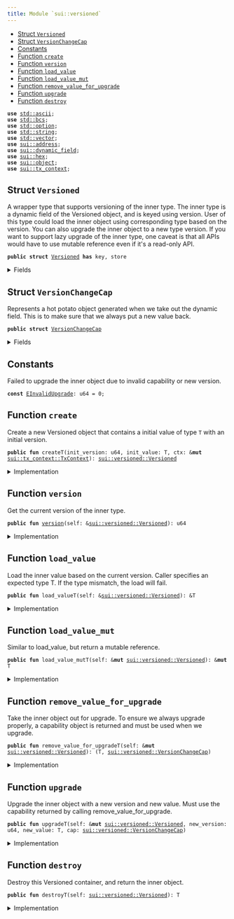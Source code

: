 ```yaml
---
title: Module `sui::versioned`
---
```




-  [Struct `Versioned`](#sui_versioned_Versioned)
-  [Struct `VersionChangeCap`](#sui_versioned_VersionChangeCap)
-  [Constants](#@Constants_0)
-  [Function `create`](#sui_versioned_create)
-  [Function `version`](#sui_versioned_version)
-  [Function `load_value`](#sui_versioned_load_value)
-  [Function `load_value_mut`](#sui_versioned_load_value_mut)
-  [Function `remove_value_for_upgrade`](#sui_versioned_remove_value_for_upgrade)
-  [Function `upgrade`](#sui_versioned_upgrade)
-  [Function `destroy`](#sui_versioned_destroy)


<pre><code><b>use</b> <a href="../../std/ascii.md#std_ascii">std::ascii</a>;
<b>use</b> <a href="../../std/bcs.md#std_bcs">std::bcs</a>;
<b>use</b> <a href="../../std/option.md#std_option">std::option</a>;
<b>use</b> <a href="../../std/string.md#std_string">std::string</a>;
<b>use</b> <a href="../../std/vector.md#std_vector">std::vector</a>;
<b>use</b> <a href="../sui/address.md#sui_address">sui::address</a>;
<b>use</b> <a href="../sui/dynamic_field.md#sui_dynamic_field">sui::dynamic_field</a>;
<b>use</b> <a href="../sui/hex.md#sui_hex">sui::hex</a>;
<b>use</b> <a href="../sui/object.md#sui_object">sui::object</a>;
<b>use</b> <a href="../sui/tx_context.md#sui_tx_context">sui::tx_context</a>;
</code></pre>



<a name="sui_versioned_Versioned"></a>

## Struct `Versioned`

A wrapper type that supports versioning of the inner type.
The inner type is a dynamic field of the Versioned object, and is keyed using version.
User of this type could load the inner object using corresponding type based on the version.
You can also upgrade the inner object to a new type version.
If you want to support lazy upgrade of the inner type, one caveat is that all APIs would have
to use mutable reference even if it's a read-only API.


<pre><code><b>public</b> <b>struct</b> <a href="../sui/versioned.md#sui_versioned_Versioned">Versioned</a> <b>has</b> key, store
</code></pre>



<details>
<summary>Fields</summary>


<dl>
<dt>
<code>id: <a href="../sui/object.md#sui_object_UID">sui::object::UID</a></code>
</dt>
<dd>
</dd>
<dt>
<code><a href="../sui/versioned.md#sui_versioned_version">version</a>: u64</code>
</dt>
<dd>
</dd>
</dl>


</details>

<a name="sui_versioned_VersionChangeCap"></a>

## Struct `VersionChangeCap`

Represents a hot potato object generated when we take out the dynamic field.
This is to make sure that we always put a new value back.


<pre><code><b>public</b> <b>struct</b> <a href="../sui/versioned.md#sui_versioned_VersionChangeCap">VersionChangeCap</a>
</code></pre>



<details>
<summary>Fields</summary>


<dl>
<dt>
<code>versioned_id: <a href="../sui/object.md#sui_object_ID">sui::object::ID</a></code>
</dt>
<dd>
</dd>
<dt>
<code>old_version: u64</code>
</dt>
<dd>
</dd>
</dl>


</details>

<a name="@Constants_0"></a>

## Constants


<a name="sui_versioned_EInvalidUpgrade"></a>

Failed to upgrade the inner object due to invalid capability or new version.


<pre><code><b>const</b> <a href="../sui/versioned.md#sui_versioned_EInvalidUpgrade">EInvalidUpgrade</a>: u64 = 0;
</code></pre>



<a name="sui_versioned_create"></a>

## Function `create`

Create a new Versioned object that contains a initial value of type <code>T</code> with an initial version.


<pre><code><b>public</b> <b>fun</b> createT(init_version: u64, init_value: T, ctx: &<b>mut</b> <a href="../sui/tx_context.md#sui_tx_context_TxContext">sui::tx_context::TxContext</a>): <a href="../sui/versioned.md#sui_versioned_Versioned">sui::versioned::Versioned</a>
</code></pre>



<details>
<summary>Implementation</summary>


<pre><code><b>public</b> <b>fun</b> <a href="../sui/versioned.md#sui_versioned_create">create</a>&lt;T: store&gt;(init_version: u64, init_value: T, ctx: &<b>mut</b> TxContext): <a href="../sui/versioned.md#sui_versioned_Versioned">Versioned</a> {
    <b>let</b> <b>mut</b> self = <a href="../sui/versioned.md#sui_versioned_Versioned">Versioned</a> {
        id: <a href="../sui/object.md#sui_object_new">object::new</a>(ctx),
        <a href="../sui/versioned.md#sui_versioned_version">version</a>: init_version,
    };
    <a href="../sui/dynamic_field.md#sui_dynamic_field_add">dynamic_field::add</a>(&<b>mut</b> self.id, init_version, init_value);
    self
}
</code></pre>



</details>

<a name="sui_versioned_version"></a>

## Function `version`

Get the current version of the inner type.


<pre><code><b>public</b> <b>fun</b> <a href="../sui/versioned.md#sui_versioned_version">version</a>(self: &<a href="../sui/versioned.md#sui_versioned_Versioned">sui::versioned::Versioned</a>): u64
</code></pre>



<details>
<summary>Implementation</summary>


<pre><code><b>public</b> <b>fun</b> <a href="../sui/versioned.md#sui_versioned_version">version</a>(self: &<a href="../sui/versioned.md#sui_versioned_Versioned">Versioned</a>): u64 {
    self.<a href="../sui/versioned.md#sui_versioned_version">version</a>
}
</code></pre>



</details>

<a name="sui_versioned_load_value"></a>

## Function `load_value`

Load the inner value based on the current version. Caller specifies an expected type T.
If the type mismatch, the load will fail.


<pre><code><b>public</b> <b>fun</b> load_valueT(self: &<a href="../sui/versioned.md#sui_versioned_Versioned">sui::versioned::Versioned</a>): &T
</code></pre>



<details>
<summary>Implementation</summary>


<pre><code><b>public</b> <b>fun</b> <a href="../sui/versioned.md#sui_versioned_load_value">load_value</a>&lt;T: store&gt;(self: &<a href="../sui/versioned.md#sui_versioned_Versioned">Versioned</a>): &T {
    <a href="../sui/dynamic_field.md#sui_dynamic_field_borrow">dynamic_field::borrow</a>(&self.id, self.<a href="../sui/versioned.md#sui_versioned_version">version</a>)
}
</code></pre>



</details>

<a name="sui_versioned_load_value_mut"></a>

## Function `load_value_mut`

Similar to load_value, but return a mutable reference.


<pre><code><b>public</b> <b>fun</b> load_value_mutT(self: &<b>mut</b> <a href="../sui/versioned.md#sui_versioned_Versioned">sui::versioned::Versioned</a>): &<b>mut</b> T
</code></pre>



<details>
<summary>Implementation</summary>


<pre><code><b>public</b> <b>fun</b> <a href="../sui/versioned.md#sui_versioned_load_value_mut">load_value_mut</a>&lt;T: store&gt;(self: &<b>mut</b> <a href="../sui/versioned.md#sui_versioned_Versioned">Versioned</a>): &<b>mut</b> T {
    <a href="../sui/dynamic_field.md#sui_dynamic_field_borrow_mut">dynamic_field::borrow_mut</a>(&<b>mut</b> self.id, self.<a href="../sui/versioned.md#sui_versioned_version">version</a>)
}
</code></pre>



</details>

<a name="sui_versioned_remove_value_for_upgrade"></a>

## Function `remove_value_for_upgrade`

Take the inner object out for upgrade. To ensure we always upgrade properly, a capability object is returned
and must be used when we upgrade.


<pre><code><b>public</b> <b>fun</b> remove_value_for_upgradeT(self: &<b>mut</b> <a href="../sui/versioned.md#sui_versioned_Versioned">sui::versioned::Versioned</a>): (T, <a href="../sui/versioned.md#sui_versioned_VersionChangeCap">sui::versioned::VersionChangeCap</a>)
</code></pre>



<details>
<summary>Implementation</summary>


<pre><code><b>public</b> <b>fun</b> <a href="../sui/versioned.md#sui_versioned_remove_value_for_upgrade">remove_value_for_upgrade</a>&lt;T: store&gt;(self: &<b>mut</b> <a href="../sui/versioned.md#sui_versioned_Versioned">Versioned</a>): (T, <a href="../sui/versioned.md#sui_versioned_VersionChangeCap">VersionChangeCap</a>) {
    (
        <a href="../sui/dynamic_field.md#sui_dynamic_field_remove">dynamic_field::remove</a>(&<b>mut</b> self.id, self.<a href="../sui/versioned.md#sui_versioned_version">version</a>),
        <a href="../sui/versioned.md#sui_versioned_VersionChangeCap">VersionChangeCap</a> {
            versioned_id: <a href="../sui/object.md#sui_object_id">object::id</a>(self),
            old_version: self.<a href="../sui/versioned.md#sui_versioned_version">version</a>,
        },
    )
}
</code></pre>



</details>

<a name="sui_versioned_upgrade"></a>

## Function `upgrade`

Upgrade the inner object with a new version and new value. Must use the capability returned
by calling remove_value_for_upgrade.


<pre><code><b>public</b> <b>fun</b> upgradeT(self: &<b>mut</b> <a href="../sui/versioned.md#sui_versioned_Versioned">sui::versioned::Versioned</a>, new_version: u64, new_value: T, cap: <a href="../sui/versioned.md#sui_versioned_VersionChangeCap">sui::versioned::VersionChangeCap</a>)
</code></pre>



<details>
<summary>Implementation</summary>


<pre><code><b>public</b> <b>fun</b> <a href="../sui/versioned.md#sui_versioned_upgrade">upgrade</a>&lt;T: store&gt;(
    self: &<b>mut</b> <a href="../sui/versioned.md#sui_versioned_Versioned">Versioned</a>,
    new_version: u64,
    new_value: T,
    cap: <a href="../sui/versioned.md#sui_versioned_VersionChangeCap">VersionChangeCap</a>,
) {
    <b>let</b> <a href="../sui/versioned.md#sui_versioned_VersionChangeCap">VersionChangeCap</a> { versioned_id, old_version } = cap;
    <b>assert</b>!(versioned_id == <a href="../sui/object.md#sui_object_id">object::id</a>(self), <a href="../sui/versioned.md#sui_versioned_EInvalidUpgrade">EInvalidUpgrade</a>);
    <b>assert</b>!(old_version &lt; new_version, <a href="../sui/versioned.md#sui_versioned_EInvalidUpgrade">EInvalidUpgrade</a>);
    <a href="../sui/dynamic_field.md#sui_dynamic_field_add">dynamic_field::add</a>(&<b>mut</b> self.id, new_version, new_value);
    self.<a href="../sui/versioned.md#sui_versioned_version">version</a> = new_version;
}
</code></pre>



</details>

<a name="sui_versioned_destroy"></a>

## Function `destroy`

Destroy this Versioned container, and return the inner object.


<pre><code><b>public</b> <b>fun</b> destroyT(self: <a href="../sui/versioned.md#sui_versioned_Versioned">sui::versioned::Versioned</a>): T
</code></pre>



<details>
<summary>Implementation</summary>


<pre><code><b>public</b> <b>fun</b> <a href="../sui/versioned.md#sui_versioned_destroy">destroy</a>&lt;T: store&gt;(self: <a href="../sui/versioned.md#sui_versioned_Versioned">Versioned</a>): T {
    <b>let</b> <a href="../sui/versioned.md#sui_versioned_Versioned">Versioned</a> { <b>mut</b> id, <a href="../sui/versioned.md#sui_versioned_version">version</a> } = self;
    <b>let</b> ret = <a href="../sui/dynamic_field.md#sui_dynamic_field_remove">dynamic_field::remove</a>(&<b>mut</b> id, <a href="../sui/versioned.md#sui_versioned_version">version</a>);
    id.delete();
    ret
}
</code></pre>



</details>
